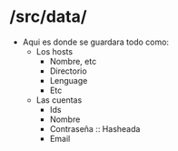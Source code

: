 # /src/data/

* Aqui es donde se guardara todo como:
  * Los hosts
    * Nombre, etc
    * Directorio
    * Lenguage
    * Etc
  * Las cuentas
    * Ids
    * Nombre
    * Contraseña :: Hasheada
    * Email
